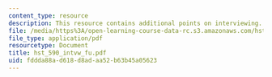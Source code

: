 ```yaml
---
content_type: resource
description: This resource contains additional points on interviewing.
file: /media/https%3A/open-learning-course-data-rc.s3.amazonaws.com/hst-590-biomedical-engineering-seminar-series-developing-professional-skills-fall-2006/fddda88ad618d8adaa52b63b45a05623_hst_590_intvw_fu.pdf
file_type: application/pdf
resourcetype: Document
title: hst_590_intvw_fu.pdf
uid: fddda88a-d618-d8ad-aa52-b63b45a05623
---
```

